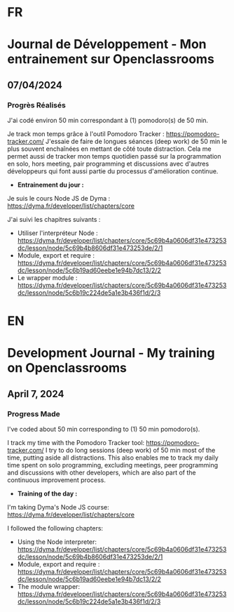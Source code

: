 # FR

# Journal de Développement - Mon entrainement sur Openclassrooms

## 07/04/2024

### Progrès Réalisés

J'ai codé environ 50 min correspondant à (1) pomodoro(s) de 50 min.

Je track mon temps grâce à l'outil Pomodoro Tracker : https://pomodoro-tracker.com/
J'essaie de faire de longues séances (deep work) de 50 min le plus souvent enchaînées en mettant de côté toute distraction.
Cela me permet aussi de tracker mon temps quotidien passé sur la programmation en solo, hors meeting, pair programming et discussions avec d'autres développeurs qui font aussi partie du processus d'amélioration continue.

- **Entrainement du jour :**

Je suis le cours Node JS de Dyma : https://dyma.fr/developer/list/chapters/core

J'ai suivi les chapitres suivants :

- Utiliser l'interpréteur Node : https://dyma.fr/developer/list/chapters/core/5c69b4a0606df31e473253dc/lesson/node/5c69b4b8606df31e473253de/2/1
- Module, export et require : https://dyma.fr/developer/list/chapters/core/5c69b4a0606df31e473253dc/lesson/node/5c6b19ad60eebe1e94b7dc13/2/2
- Le wrapper module : https://dyma.fr/developer/list/chapters/core/5c69b4a0606df31e473253dc/lesson/node/5c6b19c224de5a1e3b436f1d/2/3

# EN

# Development Journal - My training on Openclassrooms

## April 7, 2024

### Progress Made

I've coded about 50 min corresponding to (1) 50 min pomodoro(s).

I track my time with the Pomodoro Tracker tool: https://pomodoro-tracker.com/
I try to do long sessions (deep work) of 50 min most of the time, putting aside all distractions.
This also enables me to track my daily time spent on solo programming, excluding meetings, peer programming and discussions with other developers, which are also part of the continuous improvement process.

- **Training of the day :**

I'm taking Dyma's Node JS course: https://dyma.fr/developer/list/chapters/core

I followed the following chapters:

- Using the Node interpreter: https://dyma.fr/developer/list/chapters/core/5c69b4a0606df31e473253dc/lesson/node/5c69b4b8606df31e473253de/2/1
- Module, export and require : https://dyma.fr/developer/list/chapters/core/5c69b4a0606df31e473253dc/lesson/node/5c6b19ad60eebe1e94b7dc13/2/2
- The module wrapper: https://dyma.fr/developer/list/chapters/core/5c69b4a0606df31e473253dc/lesson/node/5c6b19c224de5a1e3b436f1d/2/3
